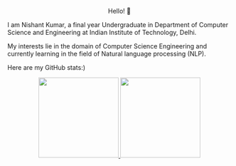 <p align="center"> Hello! 👋
</p>

I am Nishant Kumar, a final year Undergraduate in Department of Computer Science and Engineering at Indian Institute of Technology, Delhi. 

My interests lie in the domain of Computer Science Engineering and currently learning in the field of Natural language processing (NLP).

Here are my GitHub stats:)


<p align="center">
  <a href="https://github.com/turtle-27">
    <img height="180em" src="https://github-readme-stats.vercel.app/api?username=turtle-27&count_private=true&show_icons=true&theme=tokyonight&&include_all_commits=true"/>
    <img height="180em" src="https://github-readme-stats-eight-theta.vercel.app/api/top-langs/?username=turtle-27&count_private=true&hide=html,css,Makefile&layout=compact&langs_count=10&theme=tokyonight"/>
  </a>
</p>
